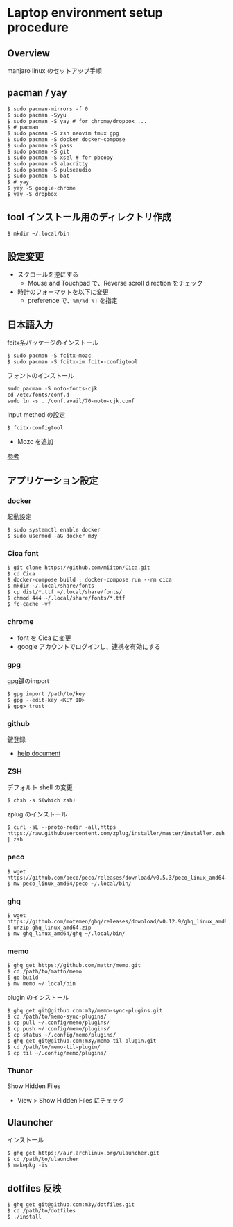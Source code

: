 # Laptop environment setup procedure

## Overview
manjaro linux のセットアップ手順

## pacman / yay
```
$ sudo pacman-mirrors -f 0
$ sudo pacman -Syyu
$ sudo pacman -S yay # for chrome/dropbox ...
$ # pacman
$ sudo pacman -S zsh neovim tmux gpg
$ sudo pacman -S docker docker-compose
$ sudo pacman -S pass
$ sudo pacman -S git
$ sudo pacman -S xsel # for pbcopy
$ sudo pacman -S alacritty
$ sudo pacman -S pulseaudio
$ sudo pacman -S bat
$ # yay
$ yay -S google-chrome
$ yay -S dropbox
```

## tool インストール用のディレクトリ作成
```
$ mkdir ~/.local/bin
```

## 設定変更
- スクロールを逆にする
  - Mouse and Touchpad で、Reverse scroll direction をチェック
- 時計のフォーマットを以下に変更
  - preference で、`%m/%d %T` を指定

## 日本語入力
fcitx系パッケージのインストール
```
$ sudo pacman -S fcitx-mozc
$ sudo pacman -S fcitx-im fcitx-configtool
```

フォントのインストール
```
sudo pacman -S noto-fonts-cjk
cd /etc/fonts/conf.d
sudo ln -s ../conf.avail/70-noto-cjk.conf
```

Input method の設定
```
$ fcitx-configtool
```
- Mozc を追加

[参考](https://blog.inagaki.in/manjaro-linux-japanese-environment/)

## アプリケーション設定

### docker
起動設定
```
$ sudo systemctl enable docker
$ sudo usermod -aG docker m3y
```

### Cica font
```
$ git clone https://github.com/miiton/Cica.git
$ cd Cica
$ docker-compose build ; docker-compose run --rm cica
$ mkdir ~/.local/share/fonts
$ cp dist/*.ttf ~/.local/share/fonts/
$ chmod 444 ~/.local/share/fonts/*.ttf
$ fc-cache -vf
```

### chrome
- font を Cica に変更
- google アカウントでログインし、連携を有効にする

### gpg
gpg鍵のimport
```
$ gpg import /path/to/key
$ gpg --edit-key <KEY ID>
$ gpg> trust
```

### github
鍵登録
- [help document](https://help.github.com/en/github/authenticating-to-github/generating-a-new-ssh-key-and-adding-it-to-the-ssh-agent)

### ZSH
デフォルト shell の変更
```
$ chsh -s $(which zsh)
```

zplug のインストール
```
$ curl -sL --proto-redir -all,https https://raw.githubusercontent.com/zplug/installer/master/installer.zsh | zsh
```

### peco
```
$ wget https://github.com/peco/peco/releases/download/v0.5.3/peco_linux_amd64.tar.gz
$ mv peco_linux_amd64/peco ~/.local/bin/
```

### ghq
```
$ wget https://github.com/motemen/ghq/releases/download/v0.12.9/ghq_linux_amd64.zip
$ unzip ghq_linux_amd64.zip
$ mv ghq_linux_amd64/ghq ~/.local/bin/
```

### memo
```
$ ghq get https://github.com/mattn/memo.git
$ cd /path/to/mattn/memo
$ go build
$ mv memo ~/.local/bin
```

plugin のインストール
```
$ ghq get git@github.com:m3y/memo-sync-plugins.git
$ cd /path/to/memo-sync-plugins/
$ cp pull ~/.config/memo/plugins/
$ cp push ~/.config/memo/plugins/
$ cp status ~/.config/memo/plugins/
$ ghq get git@github.com:m3y/memo-til-plugin.git
$ cd /path/to/memo-til-plugin/
$ cp til ~/.config/memo/plugins/
```

### Thunar
Show Hidden Files
- View > Show Hidden Files にチェック

## Ulauncher
インストール
```
$ ghq get https://aur.archlinux.org/ulauncher.git
$ cd /path/to/ulauncher
$ makepkg -is
```

## dotfiles 反映
```
$ ghq get git@github.com:m3y/dotfiles.git
$ cd /path/to/dotfiles
$ ./install
```
